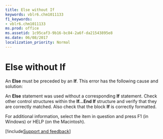 ```yaml
---
title: Else without If
keywords: vblr6.chm1011133
f1_keywords:
- vblr6.chm1011133
ms.prod: office
ms.assetid: 1c95caf3-9b16-bc84-2a6f-da21543895e8
ms.date: 06/08/2017
localization_priority: Normal
---
```



# Else without If

An **Else** must be preceded by an **If**. This error has the following cause and solution:

An **Else** statement was used without a corresponding **If** statement. Check other control structures within the **If...End If** structure and verify that they are correctly matched. Also check that the block **If** is correctly formatted.
    
For additional information, select the item in question and press F1 (in Windows) or HELP (on the Macintosh).

[!include[Support and feedback](~/includes/feedback-boilerplate.md)]
